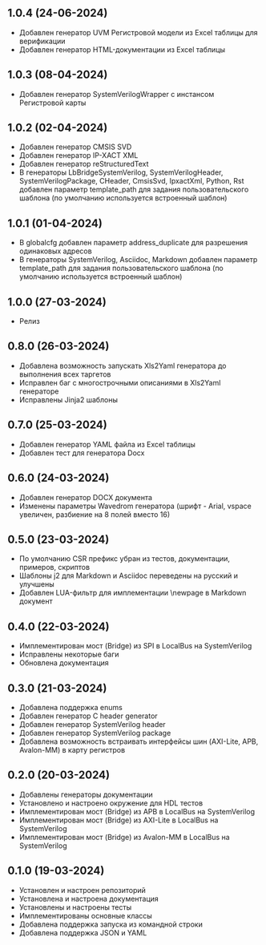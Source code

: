 ## 1.0.4 (24-06-2024) 
* Добавлен генератор UVM Регистровой модели из Excel таблицы для верификации
* Добавлен генератор HTML-документации  из Excel таблицы

## 1.0.3 (08-04-2024) 
* Добавлен генератор SystemVerilogWrapper с инстансом Регистровой карты

## 1.0.2 (02-04-2024) 
* Добавлен генератор CMSIS SVD
* Добавлен генератор IP-XACT XML
* Добавлен генератор reStructuredText
* В генераторы LbBridgeSystemVerilog, SystemVerilogHeader, SystemVerilogPackage, CHeader, CmsisSvd, IpxactXml, Python, Rst добавлен параметр template_path для задания пользовательского шаблона (по умолчанию используется встроенный шаблон)

## 1.0.1 (01-04-2024) 
* В globalcfg добавлен параметр address_duplicate для разрешения одинаковых адресов
* В генераторы SystemVerilog, Asciidoc, Markdown добавлен параметр template_path для задания пользовательского шаблона (по умолчанию используется встроенный шаблон)

## 1.0.0 (27-03-2024) 
* Релиз

## 0.8.0 (26-03-2024) 
* Добавлена возможность запускать Xls2Yaml генератора до выполнения всех таргетов
* Исправлен баг с многострочными описаниями в Xls2Yaml генераторе
* Исправлены Jinja2 шаблоны

## 0.7.0 (25-03-2024) 
* Добавлен генератор YAML файла из Excel таблицы
* Добавлен тест для генератора Docx

## 0.6.0 (24-03-2024) 
* Добавлен генератор DOCX документа
* Изменены параметры Wavedrom генератора (шрифт - Arial, vspace увеличен, разбиение на 8 полей вместо 16)

## 0.5.0 (23-03-2024) 
* По умолчанию CSR префикс убран из тестов, документации, примеров, скриптов
* Шаблоны j2 для Markdown и Asciidoc переведены на русский и улучшены
* Добавлен LUA-фильтр для имплементации \newpage в Markdown документ

## 0.4.0 (22-03-2024)

* Имплементирован мост (Bridge) из SPI в LocalBus на SystemVerilog
* Исправлены некоторые баги
* Обновлена документация

## 0.3.0 (21-03-2024)

* Добавлена поддержка enums
* Добавлен генератор C header generator
* Добавлен генератор SystemVerilog header
* Добавлен генератор SystemVerilog package
* Добавлена возможность встраивать интерфейсы  шин (AXI-Lite, APB, Avalon-MM) в карту регистров

## 0.2.0 (20-03-2024)

* Добавлены генераторы документации
* Установлено и настроено окружение для HDL тестов
* Имплементирован мост (Bridge) из APB в LocalBus на SystemVerilog
* Имплементирован мост (Bridge) из AXI-Lite в LocalBus на SystemVerilog
* Имплементирован мост (Bridge) из Avalon-MM в LocalBus на SystemVerilog

## 0.1.0 (19-03-2024)

* Установлен и настроен репозиторий
* Установлена и настроена документация
* Установлены и настроены тесты
* Имплементированы основные классы
* Добавлена поддержка запуска из командной строки
* Добавлена поддержка JSON и YAML